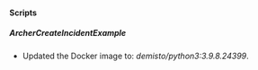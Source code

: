 
#### Scripts
##### ArcherCreateIncidentExample
- Updated the Docker image to: *demisto/python3:3.9.8.24399*.